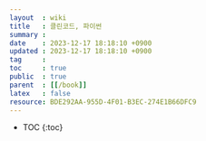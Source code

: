```yaml
---
layout  : wiki
title   : 클린코드, 파이썬 
summary : 
date    : 2023-12-17 18:18:10 +0900
updated : 2023-12-17 18:18:10 +0900
tag     : 
toc     : true
public  : true
parent  : [[/book]]
latex   : false
resource: BDE292AA-955D-4F01-B3EC-274E1B66DFC9
---
```

* TOC
{:toc}
